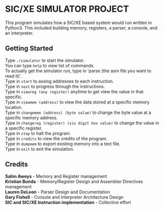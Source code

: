 # SIC/XE SIMULATOR PROJECT
This program simulates how a SIC/XE based system would run written in Python3. This included building memory, registers, a parser, a console, and an interpreter. 
## Getting Started
Type `./simulator` to start the simulator.<br />
You can type `help` to view list of commands.<br />
To actually get the simulator run, type in 'parse (the asm file you want to read it)'.<br />
Type in `start` to assing addresses to each instruction.<br />
Type in `next` to progress through the instructions.<br />
Type in `viewreg (any register)` anytime to get view the value in that specific.<br />
Type in `viewmem (address)` to view the data stored at a specific memory location.<br />
Type in `changemem (address) (byte value)` to change the byte value at a specific memory address.<br />
Type in `changereg (register) (six digit hex value)` to change the value in a specific register.<br />
Type in `stop` to halt the program.<br />
Type in `credits` to view the credits of the program.<br />
Type in `dumpmem` to export existing memory into a text file.<br />
Type in `exit` to exit the simulation.<br />
## Credits
**Salim Aweys** - Memory and Register management<br />
**Kristian Bunda** - Memory/Register Design and Assembler Directives management<br />
**Lauren DeLeon** - Parser Design and Documentation<br />
**Gary Fishell** - Console and Interpreter Architecture Design<br />
**SIC and SIC/XE Instruction implementation** - Collective effort<br />
